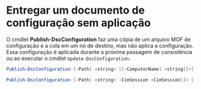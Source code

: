 # Entregar um documento de configuração sem aplicação

O cmdlet **Publish-DscConfiguration** faz uma cópia de um arquivo MOF de configuração e a cola em um nó de destino, mas não aplica a configuração. Essa configuração é aplicada durante a próxima passagem de consistência ou ao executar o cmdlet `Update-DscConfiguration`.

```powershell
Publish-DscConfiguration [-Path] <string> [[-ComputerName] <string[]>] [-Force] [-Credential <pscredential>] [-ThrottleLimit <int>] [-WhatIf] [-Confirm] [<CommonParameters>]

Publish-DscConfiguration [-Path] <string> -CimSession <CimSession[]> [-Force] [-ThrottleLimit <int>] [-WhatIf] [-Confirm] [<CommonParameters>]
```
<!--HONumber=Mar16_HO2-->
